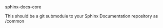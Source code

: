sphinx-docs-core

This should be a git submodule to your Sphinx Documentation repository as /common
